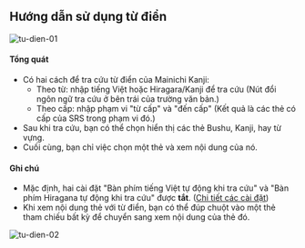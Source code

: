 ## Hướng dẫn sử dụng từ điển

![tu-dien-01](/_media/tu-dien-01.png "tu-dien-01")

#### Tổng quát

- Có hai cách để tra cứu từ điển của Mainichi Kanji:
    - Theo từ: nhập tiếng Việt hoặc Hiragara/Kanji để tra cứu (Nút đổi ngôn ngữ tra cứu ở bên trái của trường văn bản.)
    - Theo cấp: nhập phạm vi "từ cấp" và "đến cấp" (Kết quả là các thẻ có cấp của SRS trong phạm vi đó.)
- Sau khi tra cứu, bạn có thể chọn hiển thị các thẻ Bushu, Kanji, hay từ vựng.
- Cuối cùng, bạn chỉ việc chọn một thẻ và xem nội dung của nó.

#### Ghi chú

- Mặc định, hai cài đặt "Bàn phím tiếng Việt tự động khi tra cứu" và "Bàn phím Hiragana tự động khi tra cứu" được **tắt**. ([Chi tiết các cài đặt](cai-dat.md))
- Khi xem nội dung thẻ với từ điển, bạn có thể đúp chuột vào một thẻ tham chiếu bất kỳ để chuyển sang xem nội dung của thẻ đó.

![tu-dien-02](/_media/tu-dien-02.png "tu-dien-02")